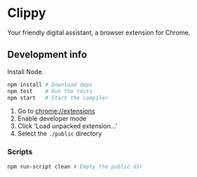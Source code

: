 Clippy
======

Your friendly digital assistant, a browser extension for Chrome.


## Development info

Install Node.

```sh
npm install # Download deps
npm test    # Run the tests
npm start   # Start the compiler
```

1. Go to [chrome://extensions](chrome://extensions)
2. Enable developer mode
3. Click 'Load unpacked extension…'
4. Select the `./public` directory


### Scripts

```sh
npm run-script clean # Empty the public dir
```
